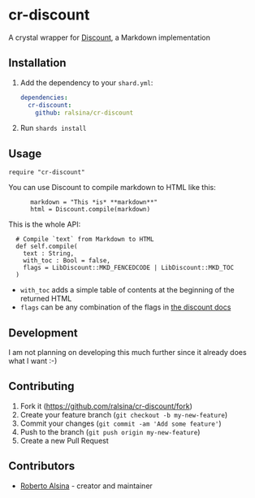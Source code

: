 # cr-discount

A crystal wrapper for [Discount](http://www.pell.portland.or.us/~orc/Code/discount/),
a Markdown implementation

## Installation

1. Add the dependency to your `shard.yml`:

   ```yaml
   dependencies:
     cr-discount:
       github: ralsina/cr-discount
   ```

2. Run `shards install`

## Usage

```crystal
require "cr-discount"
```

You can use Discount to compile markdown to HTML like this:

```crystal
      markdown = "This *is* **markdown**"
      html = Discount.compile(markdown)
```

This is the whole API:

```crystal
  # Compile `text` from Markdown to HTML
  def self.compile(
    text : String,
    with_toc : Bool = false,
    flags = LibDiscount::MKD_FENCEDCODE | LibDiscount::MKD_TOC
  )
```

* `with_toc` adds a simple table of contents at the beginning of
  the returned HTML
* `flags` can be any combination of the flags in
  [the discount docs](http://www.pell.portland.or.us/~orc/Code/discount/)

## Development

I am not planning on developing this much further since it already does what I want :-)

## Contributing

1. Fork it (<https://github.com/ralsina/cr-discount/fork>)
2. Create your feature branch (`git checkout -b my-new-feature`)
3. Commit your changes (`git commit -am 'Add some feature'`)
4. Push to the branch (`git push origin my-new-feature`)
5. Create a new Pull Request

## Contributors

- [Roberto Alsina](https://github.com/ralsina) - creator and maintainer
